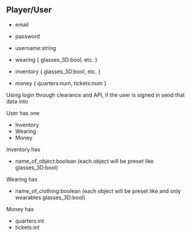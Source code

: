 ## Player/User
- email
- password

- username:string
- wearing { glasses_3D:bool, etc. }
- inventory { glasses_3D:bool, etc. }
- money { quarters:num, tickets:num }


Using login through clearance and API, if the user is signed in send that data into


User has one
- Inventory
- Wearing
- Money

Inventory has
- name_of_object:boolean (each object will be preset like glasses_3D:bool)

Wearing has
- name_of_clothing:boolean (each object will be preset like and only wearables glasses_3D:bool)

Money has
- quarters:int
- tickets:int
